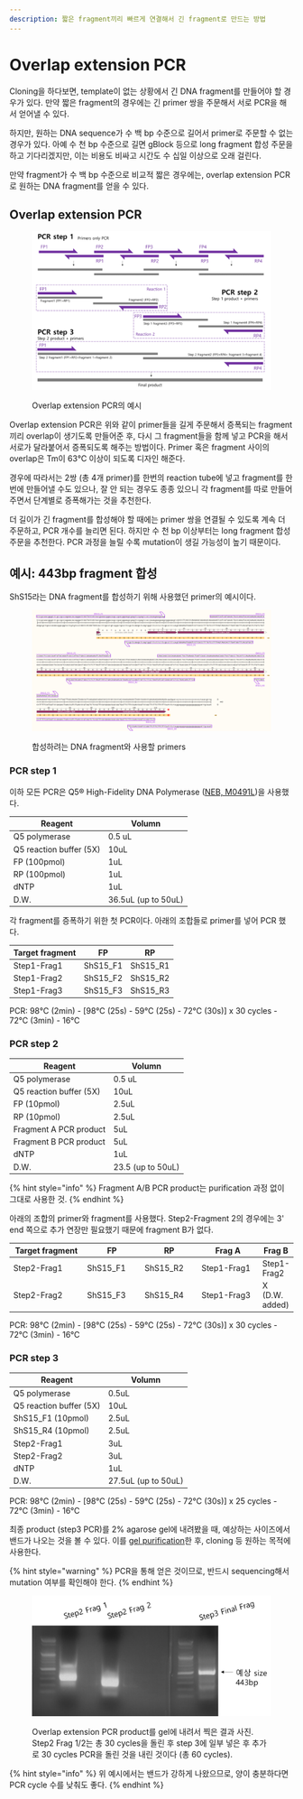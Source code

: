 ```yaml
---
description: 짧은 fragment끼리 빠르게 연결해서 긴 fragment로 만드는 방법
---
```


# Overlap extension PCR

Cloning을 하다보면, template이 없는 상황에서 긴 DNA fragment를 만들어야 할 경우가 있다. 만약 짧은 fragment의 경우에는 긴 primer 쌍을 주문해서 서로 PCR을 해서 얻어낼 수 있다.

하지만, 원하는 DNA sequence가 수 백 bp 수준으로 길어서 primer로 주문할 수 없는 경우가 있다. 아예 수 천 bp 수준으로 길면 gBlock 등으로 long fragment 합성 주문을 하고 기다리겠지만, 이는 비용도 비싸고 시간도 수 십일 이상으로 오래 걸린다.

만약 fragment가 수 백 bp 수준으로 비교적 짧은 경우에는, overlap extension PCR로 원하는 DNA fragment를 얻을 수 있다.

## Overlap extension PCR

<figure><img src="../../../.gitbook/assets/OverlapExtensionPCR_illustration.png" alt=""><figcaption><p>Overlap extension PCR의 예시</p></figcaption></figure>

Overlap extension PCR은 위와 같이 primer들을 길게 주문해서 증폭되는 fragment끼리 overlap이 생기도록 만들어준 후, 다시 그 fragment들을 함께 넣고 PCR을 해서 서로가 달라붙어서 증폭되도록 해주는 방법이다. Primer 혹은 fragment 사이의 overlap은 Tm이 63℃ 이상이 되도록 디자인 해준다.&#x20;

경우에 따라서는 2쌍 (총 4개 primer)를 한번의 reaction tube에 넣고 fragment를 한번에 만들어낼 수도 있으나, 잘 안 되는 경우도 종종 있으니 각 fragment를 따로 만들어주면서 단계별로 증폭해가는 것을 추천한다.

더 길이가 긴 fragment를 합성해야 할 때에는 primer 쌍을 연결될 수 있도록 계속 더 주문하고, PCR 개수를 늘리면 된다. 하지만 수 천 bp 이상부터는 long fragment 합성 주문을 추천한다. PCR 과정을 늘릴 수록 mutation이 생길 가능성이 높기 때문이다.



## 예시: 443bp fragment 합성

ShS15라는 DNA fragment를 합성하기 위해 사용했던 primer의 예시이다.&#x20;

<figure><img src="../../../.gitbook/assets/OverlapExtensionPCR_illustration_ShS15.png" alt=""><figcaption><p>합성하려는 DNA fragment와 사용할 primers</p></figcaption></figure>

### PCR step 1

이하 모든 PCR은 Q5® High-Fidelity DNA Polymerase ([NEB, M0491L](https://international.neb.com/products/m0491-q5-high-fidelity-dna-polymerase#Product%20Information))을 사용했다.&#x20;

| Reagent                 | Volumn              |
| ----------------------- | ------------------- |
| Q5 polymerase           | 0.5 uL              |
| Q5 reaction buffer (5X) | 10uL                |
| FP (100pmol)            | 1uL                 |
| RP (100pmol)            | 1uL                 |
| dNTP                    | 1uL                 |
| D.W.                    | 36.5uL (up to 50uL) |

각 fragment를 증폭하기 위한 첫 PCR이다. 아래의 조합들로 primer를 넣어 PCR 했다.

| Target fragment | FP        | RP        |
| --------------- | --------- | --------- |
| Step1-Frag1     | ShS15\_F1 | ShS15\_R1 |
| Step1-Frag2     | ShS15\_F2 | ShS15\_R2 |
| Step1-Frag3     | ShS15\_F3 | ShS15\_R3 |

PCR: 98℃ (2min) - \[98℃ (25s) - 59℃ (25s) - 72℃ (30s)] x 30 cycles - 72℃ (3min) - 16℃

### PCR step 2

| Reagent                 | Volumn            |
| ----------------------- | ----------------- |
| Q5 polymerase           | 0.5 uL            |
| Q5 reaction buffer (5X) | 10uL              |
| FP (10pmol)             | 2.5uL             |
| RP (10pmol)             | 2.5uL             |
| Fragment A PCR product  | 5uL               |
| Fragment B PCR product  | 5uL               |
| dNTP                    | 1uL               |
| D.W.                    | 23.5 (up to 50uL) |

{% hint style="info" %}
Fragment A/B PCR product는 purification 과정 없이 그대로 사용한 것.&#x20;
{% endhint %}

아래의 조합의 primer와 fragment를 사용했다. Step2-Fragment 2의 경우에는 3' end 쪽으로 추가 연장만 필요했기 때문에 fragment B가 없다.

<table><thead><tr><th width="191">Target fragment</th><th width="115">FP</th><th width="111">RP</th><th width="157">Frag A</th><th>Frag B</th></tr></thead><tbody><tr><td>Step2-Frag1</td><td>ShS15_F1</td><td>ShS15_R2</td><td>Step1-Frag1</td><td>Step1-Frag2</td></tr><tr><td>Step2-Frag2</td><td>ShS15_F3</td><td>ShS15_R4</td><td>Step1-Frag3</td><td>X (D.W. added)</td></tr></tbody></table>

PCR: 98℃ (2min) - \[98℃ (25s) - 59℃ (25s) - 72℃ (30s)] x 30 cycles - 72℃ (3min) - 16℃

### PCR step 3

| Reagent                 | Volumn              |
| ----------------------- | ------------------- |
| Q5 polymerase           | 0.5uL               |
| Q5 reaction buffer (5X) | 10uL                |
| ShS15\_F1 (10pmol)      | 2.5uL               |
| ShS15\_R4 (10pmol)      | 2.5uL               |
| Step2-Frag1             | 3uL                 |
| Step2-Frag2             | 3uL                 |
| dNTP                    | 1uL                 |
| D.W.                    | 27.5uL (up to 50uL) |

PCR: 98℃ (2min) - \[98℃ (25s) - 59℃ (25s) - 72℃ (30s)] x 25 cycles - 72℃ (3min) - 16℃

최종 product (step3 PCR)를 2% agarose gel에 내려봤을 때, 예상하는 사이즈에서 밴드가 나오는 것을 볼 수 있다. 이를 [gel purification](gel-purification.md)한 후, cloning 등 원하는 목적에 사용한다.&#x20;

{% hint style="warning" %}
PCR을 통해 얻은 것이므로, 반드시 sequencing해서 mutation 여부를 확인해야 한다.
{% endhint %}

<figure><img src="../../../.gitbook/assets/Overlap_results.png" alt=""><figcaption><p>Overlap extension PCR product를 gel에 내려서 찍은 결과 사진. Step2 Frag 1/2는 총 30 cycles을 돌린 후 step 3에 일부 넣은 후 추가로 30 cycles PCR을 돌린 것을 내린 것이다 (총 60 cycles).</p></figcaption></figure>

{% hint style="info" %}
위 예시에서는 밴드가 강하게 나왔으므로, 양이 충분하다면 PCR cycle 수를 낮춰도 좋다.&#x20;
{% endhint %}
